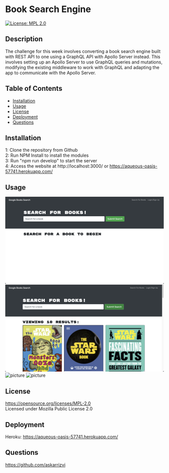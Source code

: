 # Book Search Engine

  [![License: MPL 2.0](https://img.shields.io/badge/License-MPL%202.0-brightgreen.svg)](https://opensource.org/licenses/MPL-2.0)

  ## Description
  The challenge for this week involves converting a book search engine built with REST API to one using a GraphQL API
  with Apollo Server instead. This involves setting up an Apollo Server to use GraphQL queries and mutations, modifying the existing middleware to work with GraphQL and adapting the app to communicate with the Apollo Server.

  ## Table of Contents

* [Installation](#installation)
* [Usage](#usage)
* [License](#license)
* [Deployment](#deployment)
* [Questions](#questions)

## Installation
1: Clone the repository from Github<br />2:  Run NPM Install to install the modules<br />3:  Run "npm run develop" to start the server<br />4:  Access the website at http://localhost:3000/ or https://aqueous-oasis-57741.herokuapp.com/<br />

## Usage

![picture](screenshots/ss1.png)
![picture](screenshots/ss2.png)
![picture](screenshots/ss3.png)
![picture](screenshots/ss4.png)

## License
https://opensource.org/licenses/MPL-2.0 <br />
Licensed under Mozilla Public License 2.0

## Deployment
Heroku: https://aqueous-oasis-57741.herokuapp.com/

## Questions
https://github.com/askarrizvi <br />

